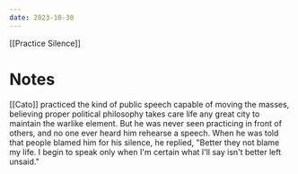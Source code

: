 ```yaml
---
date: 2023-10-30
---
```


[[Practice Silence]]

# Notes

[[Cato]] practiced the kind of public speech capable of moving the masses, believing proper political philosophy takes care life any great city to maintain the warlike element. But he was never seen practicing in front of others, and no one ever heard him rehearse a speech. When he was told that people blamed him for his silence, he replied, "Better they not blame my life. I begin to speak only when I'm certain what I'll say isn't better left unsaid."
